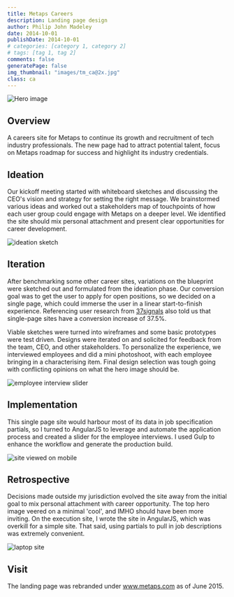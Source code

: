 ```yaml
---
title: Metaps Careers
description: Landing page design
author: Philip John Madeley
date: 2014-10-01
publishDate: 2014-10-01
# categories: [category 1, category 2]
# tags: [tag 1, tag 2]
comments: false
generatePage: false
img_thumbnail: "images/tm_ca@2x.jpg"
class: ca
---
```


![Hero image](/images/ca_top_sm@2x.jpg)

## Overview
A careers site for Metaps to continue its growth and recruitment of tech industry professionals. The new page had to attract potential talent, focus on Metaps roadmap for success and highlight its industry credentials.

## Ideation
Our kickoff meeting started with whiteboard sketches and discussing the CEO's vision and strategy for setting the right message. We brainstormed various ideas and worked out a stakeholders map of touchpoints of how each user group could engage with Metaps on a deeper level. We identified the site should mix personal attachment and present clear opportunities for career development.

![ideation sketch](/images/ca_ideation_sketch.jpg)


## Iteration
After benchmarking some other career sites, variations on the blueprint were sketched out and formulated from the ideation phase. Our conversion goal was to get the user to apply for open positions, so we decided on a single page, which could immerse the user in a linear start-to-finish experience. Referencing user research from [37signals](https://signalvnoise.com/posts/2977-behind-the-scenes-highrise-marketing-site-ab-testing-part-1 "User testing from 37signals") also told us that single-page sites have a conversion increase of 37.5%.

Viable sketches were turned into wireframes and some basic prototypes were test driven. Designs were iterated on and solicited for feedback from the team, CEO, and other stakeholders. To personalize the experience, we interviewed employees and did a mini photoshoot, with each employee bringing in a characterising item.  Final design selection was tough going with conflicting opinions on what the hero image should be.

![employee interview slider](/images/ca_ui.jpg)

## Implementation
This single page site would harbour most of its data in job specification partials, so I turned to AngularJS to leverage and automate the application process and created a slider for the employee interviews.  I used Gulp to enhance the workflow and generate the production build.

![site viewed on mobile](/images/ca_mobile.jpg)

## Retrospective
Decisions made outside my jurisdiction evolved the site away from the initial goal to mix personal attachment with career opportunity.  The top hero image veered on a minimal 'cool', and IMHO should have been more inviting. On the execution site, I wrote the site in AngularJS, which was overkill for a simple site. That said, using partials to pull in job descriptions was extremely convenient.

![laptop site](/images/ca_laptop.jpg)

## Visit
The landing page was rebranded under www.metaps.com as of June 2015.
